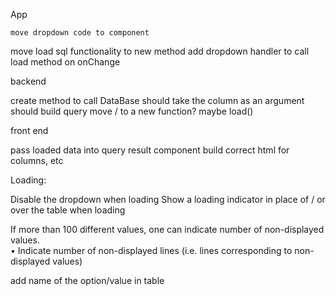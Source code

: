 App

	move dropdown code to component
  move load sql functionality to new method
  add dropdown handler to call load method on onChange

backend

  create method to call DataBase
  should take the column as an argument
  should build query
  move / to a new function? maybe load()

front end

  pass loaded data into query result component
  build correct html for columns, etc

Loading:

  <!-- Add a loading property to the app state -->
  <!-- Set loading / not loading in the get results method -->
  Disable the dropdown when loading
  Show a loading indicator in place of / or over the table when loading

<!-- Data:

  I think you may have issues with the first column, which we are now renaming “value”
  You can keep it, or potentially pass in a new prop to the results called perhaps “column” and use that to pull out the right data: {{ row[this.props.column] }} vs {{ row.value }} -->

If more than 100 different values, one can indicate number of non-displayed values.  
•
Indicate number of non-displayed lines (i.e. lines corresponding to non-displayed values)  

add name of the option/value in table
